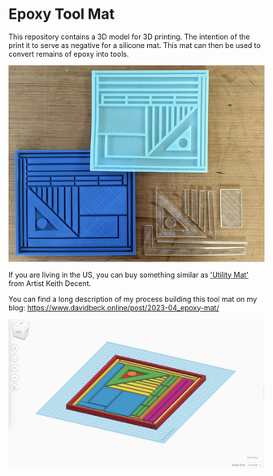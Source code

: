 # Epoxy Tool Mat

This repository contains a 3D model for 3D printing. The intention of the print it to serve as negative for a silicone mat. This mat can then be used to convert remains of epoxy into tools.

![EpoxyMat_Final.png](/images/EpoxyMat_Final.png)

If you are living in the US, you can buy something similar as ['Utility Mat'](https://www.keithdecent.com/shop/Preorder-The-Utility-Mat-SMALL-15-x-12-p530054317) from Artist Keith Decent.

You can find a long description of my process building this tool mat on my blog:
https://www.davidbeck.online/post/2023-04_epoxy-mat/

![EpoxyMat_TinkerCAD.png](/images/EpoxyMat_TinkerCAD.png)
